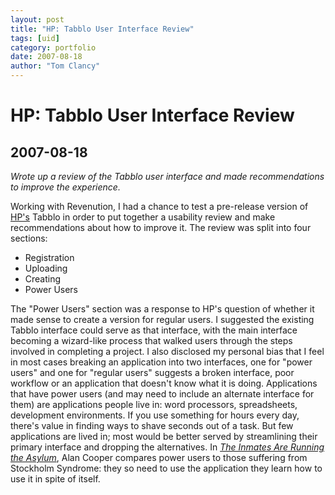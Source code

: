 ```yaml
---
layout: post
title: "HP: Tabblo User Interface Review"
tags: [uid]
category: portfolio
date: 2007-08-18
author: "Tom Clancy"
---
```


# HP: Tabblo User Interface Review

## 2007-08-18

_Wrote up a review of the Tabblo user interface and made recommendations to improve the experience._

<p>Working with Revenution, I had a chance to test a pre-release version of <a href="http://www.hp.com/">HP's</a> Tabblo in order to put together a usability review and make recommendations about how to improve it. The review was split into four sections:</p>
<ul>
<li>Registration</li>
<li>Uploading</li>
<li>Creating</li>
<li>Power Users</li>
</ul>
<p>The "Power Users" section was a response to HP's question of whether it made sense to create a version for regular users. I suggested the existing Tabblo interface could serve as that interface, with the main interface becoming a wizard-like process that walked users through the steps involved in completing a project. I also disclosed my personal bias that I feel in most cases breaking an application into two interfaces, one for "power users" and one for "regular users" suggests a broken interface, poor workflow or an application that doesn't know what it is doing. Applications that have power users (and may need to include an alternate interface for them) are applications people live in: word processors, spreadsheets, development environments. If you use something for hours every day, there's value in finding ways to shave seconds out of a task. But few applications are lived in; most would be better served by streamlining their primary interface and dropping the alternatives. In&nbsp;<em><a href="http://www.amazon.com/Inmates-Are-Running-Asylum-Products/dp/0672326140/ref=sr_1_1?ie=UTF8&amp;s=books&amp;qid=1276792973&amp;sr=8-1">The Inmates Are Running the Asylum</a></em>, Alan Cooper&nbsp;compares power users to those suffering from Stockholm Syndrome: they so need to use the application they learn how to use it in spite of itself.&nbsp;</p>
